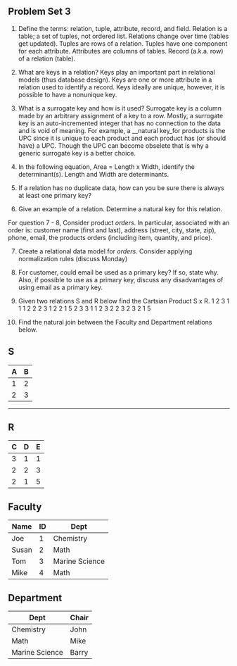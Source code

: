 
## Problem Set 3 

1. Define the terms: relation, tuple, attribute, record, and field.
Relation is a table; a set of tuples, not ordered list. Relations change over time (tables get updated). Tuples are rows of a relation. Tuples have one component for each attribute. Attributes are columns of tables. Record (a.k.a. row) of a relation (table).

2. What are keys in a relation?
Keys play an important part in relational models (thus database design). Keys are one or more attribute in a relation used to identify a record. Keys ideally are unique, however, it is possible to have a nonunique key.

3. What is a surrogate key and how is it used?
Surrogate key is a column made by an arbitrary assignment of a key to a row. Mostly, a surrogate key is an auto-incremented integer that has no connection to the data and is void of meaning. For example, a __natural key_for products is the UPC since it is unique to each product and each product has (or should have) a UPC. Though the UPC can become obselete that is why a generic surrogate key is a better choice.

4. In the following equation, Area = Length x Width, identify the determinant(s).
Length and Width are determinants.

5. If a relation has no duplicate data, how can you be sure there is always at least one primary key?


6. Give an example of a relation.  Determine a natural key for this relation.

  For question 7 - 8, Consider product *orders*.  In particular, associated with an order is: customer name (first and last), address (street, city, state, zip), phone, email, the products orders (including item, quantity, and price).  

7. Create a relational data model for *orders*.  Consider applying normalization rules (discuss Monday)

8. For customer, could email be used as a primary key?  If so, state why.  Also, if possible to use as a primary key, discuss any disadvantages of using email as a primary key.

9. Given two relations S and R below find the Cartsian Product S x R. 
1 2 3 1 1 
1 2 2 2 3
1 2 2 1 5
2 3 3 1 1
2 3 2 2 3
2 3 2 1 5

10. Find the natural join between the Faculty and Department relations below.

S
--------------
| A | B |
|---|---|
| 1 | 2 |
| 2 | 3 |
---------

R
------------
| C | D | E |
|---|---|---|
| 3 | 1 | 1 |
| 2 | 2 | 3 |
| 2 | 1 | 5 |



Faculty
--------------
| Name | ID | Dept |
|-------|----|----------------|
| Joe | 1 | Chemistry |
| Susan | 2 | Math |
| Tom | 3 | Marine Science |
| Mike | 4 | Math |


Department
------------
| Dept | Chair  |
|---|---|
| Chemistry | John |
| Math | Mike |
| Marine Science | Barry |
